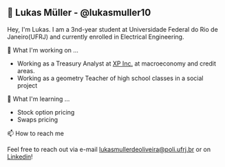 ## 👋 Lukas Müller - @lukasmuller10
Hey, I'm Lukas. I am a 3nd-year student at Universidade Federal do Rio de Janeiro(UFRJ) and currently enrolled in Electrical Engineering.

🔭 What I'm working on ...
      <ul>
        <li>Working as a Treasury Analyst at [XP Inc.](https://www.xpi.com.br/) at macroeconomy and credit areas.</li>
        <li>Working as a geometry Teacher of high school classes in a social project</li>
      </ul> 

🌱 What I'm learning ...
      <ul>
        <li>Stock option pricing</li>
        <li>Swaps pricing</li>
      </ul> 

📫 How to reach me

Feel free to reach out via e-mail lukasmullerdeoliveira@poli.ufrj.br or on [Linkedin](https://www.linkedin.com/in/lmuller-ufrj/)!

<!--
**lukasmuller10/lukasmuller10** is a ✨ _special_ ✨ repository because its `README.md` (this file) appears on your GitHub profile.

Here are some ideas to get you started:

- 🔭 I’m currently working on ...
- 🌱 I’m currently learning ...
- 👯 I’m looking to collaborate on ...
- 🤔 I’m looking for help with ...
- 💬 Ask me about ...
- 📫 How to reach me: ...
- 😄 Pronouns: ...
- ⚡ Fun fact: ...
-->
